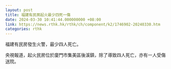 ```yaml
---
layout: post
title: 福建有民房起火最少四死一傷
date: 2024-03-30 10:41:44.000000000 +08:00
link: https://news.rthk.hk/rthk/ch/component/k2/1746902-20240330.htm
categories: rthk
---
```


福建有民房發生火警，最少四人死亡。

央視報道，起火民房位於廈門市集美區後溪鎮，除了導致四人死亡，亦有一人受傷送院。
